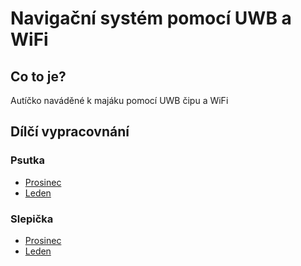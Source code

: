 # Navigační systém pomocí UWB a WiFi

## Co to je?

Autíčko naváděné k majáku pomocí UWB čipu a WiFi

## Dílčí vypracovnání

### Psutka

+ [Prosinec](škola_info\reporty\Psutka\20_12_2024.pdf)
+ [Leden](škola_info\reporty\Psutka\31_01_2025.pdf)

### Slepička

+ [Prosinec](škola_info\reporty\Slepička\20_12_2024.pdf)
+ [Leden](škola_info\reporty\Slepička\31_01_2025.pdf)
